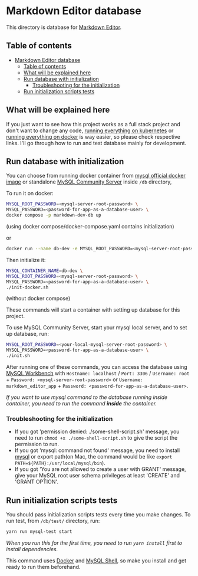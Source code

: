 # Markdown Editor database

This directory is database for [Markdown Editor](../README.md).

## Table of contents

- [Markdown Editor database](#markdown-editor-database)
  - [Table of contents](#table-of-contents)
  - [What will be explained here](#what-will-be-explained-here)
  - [Run database with initialization](#run-database-with-initialization)
    - [Troubleshooting for the initialization](#troubleshooting-for-the-initialization)
  - [Run initialization scripts tests](#run-initialization-scripts-tests)

## What will be explained here

If you just want to see how this project works as a full stack project and don't want to change any code, [running everything on kubernetes](/README.md#run-everything-on-kubernetes) or [running everything on docker](/README.md#run-everything-on-docker) is way easier, so please check respective links.
I'll go through how to run and test database mainly for development.

## Run database with initialization

You can choose from running docker container from [mysql official docker image](https://hub.docker.com/_/mysql) or standalone [MySQL Community Server](https://dev.mysql.com/downloads/mysql/) inside `/db` directory,

To run it on docker:

```sh
MYSQL_ROOT_PASSWORD=<mysql-server-root-password> \
MYSQL_PASSWORD=<password-for-app-as-a-database-user> \
docker compose -p markdown-dev-db up
```

(using docker compose/docker-compose.yaml contains initialization)

or

```sh
docker run --name db-dev -e MYSQL_ROOT_PASSWORD=<mysql-server-root-password> -d -p 3306:3306 mysql:8.0.31
```

Then initialize it:

```sh
MYSQL_CONTAINER_NAME=db-dev \
MYSQL_ROOT_PASSWORD=<mysql-server-root-password> \
MYSQL_PASSWORD=<password-for-app-as-a-database-user> \
./init-docker.sh
```

(without docker compose)

These commands will start a container with setting up database for this project.

To use MySQL Community Server, start your mysql local server, and to set up database, run:

```sh
MYSQL_ROOT_PASSWORD=<your-local-mysql-server-root-password> \
MYSQL_PASSWORD=<password-for-app-as-a-database-user> \
./init.sh
```

After running one of these commands, you can access the database using [MySQL Workbench](https://dev.mysql.com/downloads/workbench/) with `Hostname: localhost` / `Port: 3306` / `Username: root` + `Password: <mysql-server-root-password>` or `Username: markdown_editor_app` + `Password: <password-for-app-as-a-database-user>`.

*If you want to use mysql command to the database running inside container, you need to run the command **inside** the container.*

### Troubleshooting for the initialization

- If you got 'permission denied: ./some-shell-script.sh' message, you need to run `chmod +x ./some-shell-script.sh` to give the script the permission to run.
- If you got 'mysql: command not found' message, you need to install [mysql](https://dev.mysql.com/downloads/mysql/) or export path(on Mac, the command would be like `export PATH=${PATH}:/usr/local/mysql/bin`).
- If you got 'You are not allowed to create a user with GRANT' message, give your MySQL root user schema privileges at least 'CREATE' and 'GRANT OPTION'.

## Run initialization scripts tests

You should pass initialization scripts tests every time you make changes.
To run test, from `/db/test/` directory, run:

```sh
yarn run mysql-test start
```

*When you run this for the first time, you need to run ``yarn install`` first to install dependencies.*

This command uses [Docker](https://docs.docker.com/) and [MySQL Shell](https://dev.mysql.com/downloads/shell/), so make you install and get ready to run them beforehand.

